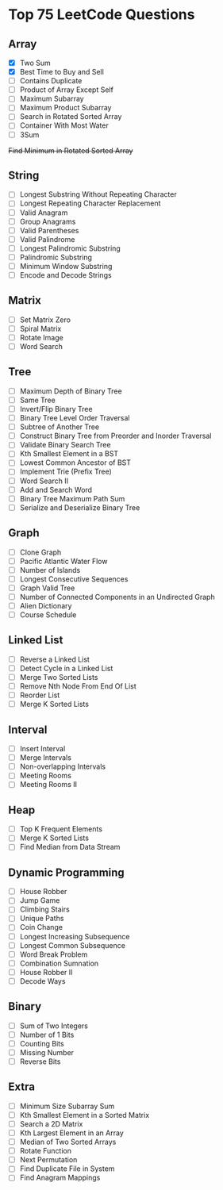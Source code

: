 # Top 75 LeetCode Questions

## Array
- [x] Two Sum 
- [x] Best Time to Buy and Sell
- [ ] Contains Duplicate
- [ ] Product of Array Except Self
- [ ] Maximum Subarray
- [ ] Maximum Product Subarray
- [ ] Search in Rotated Sorted Array 
- [ ] Container With Most Water
- [ ] 3Sum

~~Find Minimum in Rotated Sorted Array~~

## String
- [ ] Longest Substring Without Repeating Character
- [ ] Longest Repeating Character Replacement
- [ ] Valid Anagram
- [ ] Group Anagrams
- [ ] Valid Parentheses
- [ ] Valid Palindrome
- [ ] Longest Palindromic Substring
- [ ] Palindromic Substring
- [ ] Minimum Window Substring
- [ ] Encode and Decode Strings

## Matrix
- [ ] Set Matrix Zero
- [ ] Spiral Matrix
- [ ] Rotate Image
- [ ] Word Search

## Tree
- [ ] Maximum Depth of Binary Tree
- [ ] Same Tree
- [ ] Invert/Flip Binary Tree
- [ ] Binary Tree Level Order Traversal
- [ ] Subtree of Another Tree
- [ ] Construct Binary Tree from Preorder and Inorder Traversal
- [ ] Validate Binary Search Tree
- [ ] Kth Smallest Element in a BST
- [ ] Lowest Common Ancestor of BST
- [ ] Implement Trie (Prefix Tree)
- [ ] Word Search II
- [ ] Add and Search Word
- [ ] Binary Tree Maximum Path Sum
- [ ] Serialize and Deserialize Binary Tree

## Graph
- [ ] Clone Graph
- [ ] Pacific Atlantic Water Flow
- [ ] Number of Islands
- [ ] Longest Consecutive Sequences
- [ ] Graph Valid Tree
- [ ] Number of Connected Components in an Undirected Graph
- [ ] Alien Dictionary
- [ ] Course Schedule

## Linked List
- [ ] Reverse a Linked List
- [ ] Detect Cycle in a Linked List
- [ ] Merge Two Sorted Lists
- [ ] Remove Nth Node From End Of List
- [ ] Reorder List
- [ ] Merge K Sorted Lists

## Interval
- [ ] Insert Interval
- [ ] Merge Intervals
- [ ] Non-overlapping Intervals
- [ ] Meeting Rooms
- [ ] Meeting Rooms II

## Heap
- [ ] Top K Frequent Elements
- [ ] Merge K Sorted Lists
- [ ] Find Median from Data Stream

## Dynamic Programming
- [ ] House Robber
- [ ] Jump Game
- [ ] Climbing Stairs
- [ ] Unique Paths
- [ ] Coin Change
- [ ] Longest Increasing Subsequence
- [ ] Longest Common Subsequence
- [ ] Word Break Problem
- [ ] Combination Sumnation
- [ ] House Robber II
- [ ] Decode Ways

## Binary
- [ ] Sum of Two Integers
- [ ] Number of 1 Bits
- [ ] Counting Bits
- [ ] Missing Number
- [ ] Reverse Bits

## Extra
- [ ] Minimum Size Subarray Sum
- [ ] Kth Smallest Element in a Sorted Matrix
- [ ] Search a 2D Matrix
- [ ] Kth Largest Element in an Array
- [ ] Median of Two Sorted Arrays
- [ ] Rotate Function
- [ ] Next Permutation
- [ ] Find Duplicate File in System
- [ ] Find Anagram Mappings